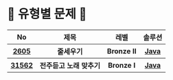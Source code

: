 #  📖 유형별 문제 📖

<table>
  <tr>
    <th>No</th>
    <th>제목</th>
    <th>레벨</th>
    <th>솔루션</th>
  </tr>
  <tr>
    <th><a href="https://www.acmicpc.net/problem/2605">2605</a></th>
    <th>줄세우기</th>
    <th>Bronze II</th>
    <th><a href="https://github.com/hyeji111544/Algorithm/tree/main/DataStructures/problems/2605">Java</a></th>
  </tr>
  <tr>
    <th><a href="https://www.acmicpc.net/problem/31562">31562</a></th>
    <th>전주듣고 노래 맞추기</th>
    <th>Bronze I</th>
    <th><a href="https://github.com/hyeji111544/Algorithm/tree/main/DataStructures/problems/31562">Java</a></th>
  </tr>
</table>

